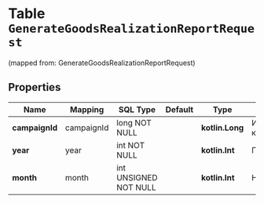 
# Table `GenerateGoodsRealizationReportRequest`
(mapped from: GenerateGoodsRealizationReportRequest)

## Properties
Name | Mapping | SQL Type | Default | Type | Description | Notes
---- | ------- | -------- | ------- | ---- | ----------- | -----
**campaignId** | campaignId | long NOT NULL |  | **kotlin.Long** | Идентификатор кампании. | 
**year** | year | int NOT NULL |  | **kotlin.Int** | Год. | 
**month** | month | int UNSIGNED NOT NULL |  | **kotlin.Int** | Номер месяца. | 





